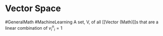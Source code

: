 # Vector Space
#GeneralMath #MachineLearning 
A set, V, of all [[Vector (Math)]]s that are a linear combination of ${v_{i}^n}_i=1$
